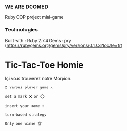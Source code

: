 ### WE ARE DOOMED


Ruby OOP project
mini-game 


### Technologies
Built with : Ruby 2.7.4
Gems : pry (https://rubygems.org/gems/pry/versions/0.10.3?locale=fr)



# Tic-Tac-Toe Homie

Içi vous trouverez notre Morpion.

    2 versus player game ⚔️

    set a mark ❌ or ⭕

    insert your name ➡️

    turn-based strategy

    Only one winne 🏆
